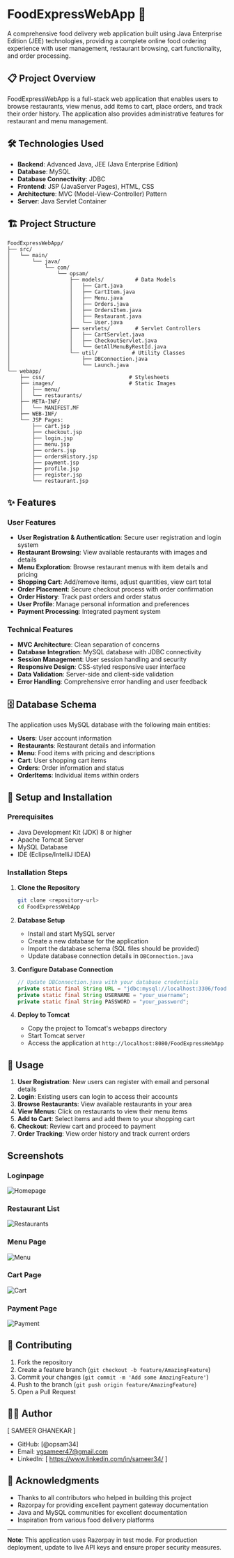 # FoodExpressWebApp 🍕

A comprehensive food delivery web application built using Java Enterprise Edition (JEE) technologies, providing a complete online food ordering experience with user management, restaurant browsing, cart functionality, and order processing.

## 📋 Project Overview

FoodExpressWebApp is a full-stack web application that enables users to browse restaurants, view menus, add items to cart, place orders, and track their order history. The application also provides administrative features for restaurant and menu management.

## 🛠️ Technologies Used

- **Backend**: Advanced Java, JEE (Java Enterprise Edition)
- **Database**: MySQL
- **Database Connectivity**: JDBC
- **Frontend**: JSP (JavaServer Pages), HTML, CSS
- **Architecture**: MVC (Model-View-Controller) Pattern
- **Server**: Java Servlet Container

## 🏗️ Project Structure

```
FoodExpressWebApp/
├── src/
│   └── main/
│       └── java/
│           └── com/
│               └── opsam/
│                   ├── models/          # Data Models
│                   │   ├── Cart.java
│                   │   ├── CartItem.java
│                   │   ├── Menu.java
│                   │   ├── Orders.java
│                   │   ├── OrdersItem.java
│                   │   ├── Restaurant.java
│                   │   └── User.java
│                   ├── servlets/        # Servlet Controllers
│                   │   ├── CartServlet.java
│                   │   ├── CheckoutServlet.java
│                   │   └── GetAllMenuByRestId.java
│                   └── util/           # Utility Classes
│                       ├── DBConnection.java
│                       └── Launch.java
└── webapp/
    ├── css/                           # Stylesheets
    ├── images/                        # Static Images
    │   ├── menu/
    │   └── restaurants/
    ├── META-INF/
    │   └── MANIFEST.MF
    ├── WEB-INF/
    └── JSP Pages:
        ├── cart.jsp
        ├── checkout.jsp
        ├── login.jsp
        ├── menu.jsp
        ├── orders.jsp
        ├── ordersHistory.jsp
        ├── payment.jsp
        ├── profile.jsp
        ├── register.jsp
        └── restaurant.jsp
```

## ✨ Features

### User Features
- **User Registration & Authentication**: Secure user registration and login system
- **Restaurant Browsing**: View available restaurants with images and details
- **Menu Exploration**: Browse restaurant menus with item details and pricing
- **Shopping Cart**: Add/remove items, adjust quantities, view cart total
- **Order Placement**: Secure checkout process with order confirmation
- **Order History**: Track past orders and order status
- **User Profile**: Manage personal information and preferences
- **Payment Processing**: Integrated payment system

### Technical Features
- **MVC Architecture**: Clean separation of concerns
- **Database Integration**: MySQL database with JDBC connectivity
- **Session Management**: User session handling and security
- **Responsive Design**: CSS-styled responsive user interface
- **Data Validation**: Server-side and client-side validation
- **Error Handling**: Comprehensive error handling and user feedback

## 🗄️ Database Schema

The application uses MySQL database with the following main entities:
- **Users**: User account information
- **Restaurants**: Restaurant details and information
- **Menu**: Food items with pricing and descriptions
- **Cart**: User shopping cart items
- **Orders**: Order information and status
- **OrderItems**: Individual items within orders

## 🚀 Setup and Installation

### Prerequisites
- Java Development Kit (JDK) 8 or higher
- Apache Tomcat Server
- MySQL Database
- IDE (Eclipse/IntelliJ IDEA)

### Installation Steps

1. **Clone the Repository**
   ```bash
   git clone <repository-url>
   cd FoodExpressWebApp
   ```

2. **Database Setup**
   - Install and start MySQL server
   - Create a new database for the application
   - Import the database schema (SQL files should be provided)
   - Update database connection details in `DBConnection.java`

3. **Configure Database Connection**
   ```java
   // Update DBConnection.java with your database credentials
   private static final String URL = "jdbc:mysql://localhost:3306/foodexpress";
   private static final String USERNAME = "your_username";
   private static final String PASSWORD = "your_password";
   ```

4. **Deploy to Tomcat**
   - Copy the project to Tomcat's webapps directory
   - Start Tomcat server
   - Access the application at `http://localhost:8080/FoodExpressWebApp`

## 📱 Usage

1. **User Registration**: New users can register with email and personal details
2. **Login**: Existing users can login to access their accounts
3. **Browse Restaurants**: View available restaurants in your area
4. **View Menus**: Click on restaurants to view their menu items
5. **Add to Cart**: Select items and add them to your shopping cart
6. **Checkout**: Review cart and proceed to payment
7. **Order Tracking**: View order history and track current orders

## Screenshots

### Loginpage
![Homepage](screenshots/s1.jpeg)

### Restaurant List  
![Restaurants](screenshots/s2.jpeg)

### Menu Page
![Menu](screenshots/s6.jpeg)

### Cart Page
![Cart](screenshots/s7.jpeg)

### Payment Page
![Payment](screenshots/s9.jpeg)

## 🤝 Contributing

1. Fork the repository
2. Create a feature branch (`git checkout -b feature/AmazingFeature`)
3. Commit your changes (`git commit -m 'Add some AmazingFeature'`)
4. Push to the branch (`git push origin feature/AmazingFeature`)
5. Open a Pull Request

## 👨‍💻 Author

[ SAMEER GHANEKAR ]
- GitHub: [@opsam34]
- Email: vgsameer47@gmail.com
- LinkedIn: [ https://www.linkedin.com/in/sameer34/ ]

## 🙏 Acknowledgments

- Thanks to all contributors who helped in building this project
- Razorpay for providing excellent payment gateway documentation
- Java and MySQL communities for excellent documentation
- Inspiration from various food delivery platforms

---

**Note**: This application uses Razorpay in test mode. For production deployment, update to live API keys and ensure proper security measures.